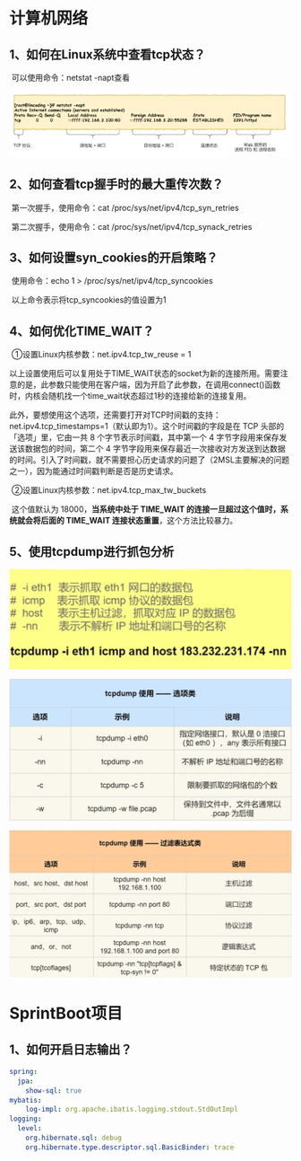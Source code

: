 # 计算机网络



## 1、如何在Linux系统中查看tcp状态？

​	可以使用命令：netstat -napt查看

![image-20230704112545429](.\实用技能.assets\image-20230704112545429.png)



## 2、如何查看tcp握手时的最大重传次数？

​	第一次握手，使用命令：cat /proc/sys/net/ipv4/tcp_syn_retries

​	第二次握手，使用命令：cat /proc/sys/net/ipv4/tcp_synack_retries



## 3、如何设置syn_cookies的开启策略？

​	使用命令：echo 1 > /proc/sys/net/ipv4/tcp_syncookies

​	以上命令表示将tcp_syncookies的值设置为1



## 4、如何优化TIME_WAIT？

​	①设置Linux内核参数：net.ipv4.tcp_tw_reuse = 1

​	以上设置使用后可以复用处于TIME_WAIT状态的socket为新的连接所用。需要注意的是，此参数只能使用在客户端，因为开启了此参数，在调用connect()函数时，内核会随机找一个time_wait状态超过1秒的连接给新的连接复用。

​	此外，要想使用这个选项，还需要打开对TCP时间戳的支持：net.ipv4.tcp_timestamps=1（默认即为1）。这个时间戳的字段是在 TCP 头部的「选项」里，它由一共 8 个字节表示时间戳，其中第一个 4 字节字段用来保存发送该数据包的时间，第二个 4 字节字段用来保存最近一次接收对方发送到达数据的时间。引入了时间戳，就不需要担心历史请求的问题了（2MSL主要解决的问题之一），因为能通过时间戳判断是否是历史请求。



​	②设置Linux内核参数：net.ipv4.tcp_max_tw_buckets

​	这个值默认为 18000，**当系统中处于 TIME_WAIT 的连接一旦超过这个值时，系统就会将后面的 TIME_WAIT 连接状态重置**，这个方法比较暴力。



## 5、使用tcpdump进行抓包分析

![image-20230710153814704](.\实用技能.assets\image-20230710153814704.png)

![image-20230710154143612](.\实用技能.assets\image-20230710154143612.png)

![image-20230710154339175](.\实用技能.assets\image-20230710154339175.png)



# SprintBoot项目

## 1、如何开启日志输出？

~~~yml
spring:
  jpa:
    show-sql: true
mybatis:
    log-impl: org.apache.ibatis.logging.stdout.StdOutImpl
logging:
  level:
    org.hibernate.sql: debug
    org.hibernate.type.descriptor.sql.BasicBinder: trace
~~~

